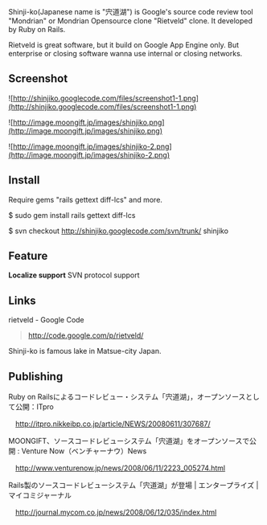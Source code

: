 Shinji-ko(Japanese name is "宍道湖") is Google's source code review tool "Mondrian" or Mondrian Opensource clone "Rietveld" clone. It developed by Ruby on Rails.

Rietveld is great software, but it build on Google App Engine only. But enterprise or closing software wanna use internal or closing networks.

## Screenshot ##

![http://shinjiko.googlecode.com/files/screenshot1-1.png](http://shinjiko.googlecode.com/files/screenshot1-1.png)

![http://image.moongift.jp/images/shinjiko.png](http://image.moongift.jp/images/shinjiko.png)


![http://image.moongift.jp/images/shinjiko-2.png](http://image.moongift.jp/images/shinjiko-2.png)

## Install ##

Require gems "rails gettext diff-lcs" and more.

$ sudo gem install rails gettext diff-lcs

$ svn checkout http://shinjiko.googlecode.com/svn/trunk/ shinjiko

## Feature ##

**Localize support** SVN protocol support

## Links ##

rietveld - Google Code
> http://code.google.com/p/rietveld/

Shinji-ko is famous lake in Matsue-city Japan.

## Publishing ##

Ruby on Railsによるコードレビュー・システム「宍道湖」，オープンソースとして公開：ITpro

　http://itpro.nikkeibp.co.jp/article/NEWS/20080611/307687/

MOONGIFT、ソースコードレビューシステム「宍道湖」をオープンソースで公開 : Venture Now（ベンチャーナウ）News

　http://www.venturenow.jp/news/2008/06/11/2223_005274.html

Rails製のソースコードレビューシステム「宍道湖」が登場 | エンタープライズ | マイコミジャーナル

　http://journal.mycom.co.jp/news/2008/06/12/035/index.html